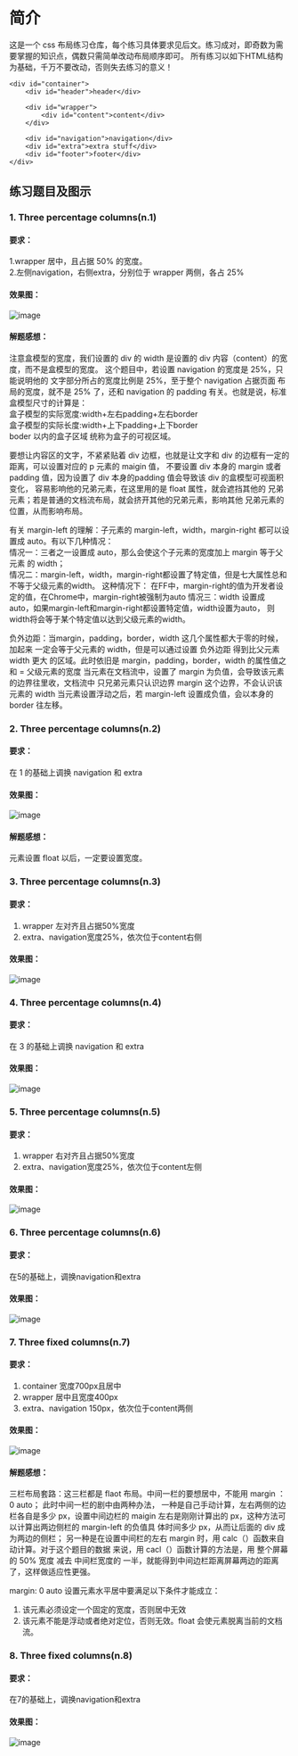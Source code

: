# 简介
这是一个 css 布局练习仓库，每个练习具体要求见后文。练习成对，即奇数为需要掌握的知识点，偶数只需简单改动布局顺序即可。 所有练习以如下HTML结构为基础，千万不要改动，否则失去练习的意义！
```
<div id="container">
    <div id="header">header</div>

    <div id="wrapper">
        <div id="content">content</div>
    </div>
    
    <div id="navigation">navigation</div>
    <div id="extra">extra stuff</div>
    <div id="footer">footer</div>
</div>
```

## 练习题目及图示
### 1. Three percentage columns(n.1)
#### 要求：  
1.wrapper 居中，且占据 50% 的宽度。  
2.左侧navigation，右侧extra，分别位于 wrapper 两侧，各占
25%  

#### 效果图：  

![image](https://github.com/xiaoxiaomuyu123/layoutExercise/blob/master/layoutExercisePic/1.png)

#### 解题感想：
注意盒模型的宽度，我们设置的 div 的 width 是设置的 div 
内容（content）的宽度，而不是盒模型的宽度。
这个题目中，若设置 navigation 的宽度是 25%，只能说明他的
文字部分所占的宽度比例是 25%，至于整个 navigation 占据页面
布局的宽度，就不是 25% 了，还和 navigation 的 padding
有关。也就是说，标准盒模型尺寸的计算是：  
盒子模型的实际宽度:width+左右padding+左右border  
盒子模型的实际长度:width+上下padding+上下border  
boder 以内的盒子区域 统称为盒子的可视区域。  

要想让内容区的文字，不紧紧贴着 div 边框，也就是让文字和 div
的边框有一定的距离，可以设置对应的 p 元素的 maigin 值，
不要设置 div 本身的 margin 或者 padding 值，因为设置了
div 本身的padding 值会导致该 div 的盒模型可视面积变化，
容易影响他的兄弟元素，在这里用的是 float 属性，就会遮挡其他的
兄弟元素；若是普通的文档流布局，就会挤开其他的兄弟元素，影响其他
兄弟元素的位置，从而影响布局。 

有关 margin-left 的理解：子元素的 margin-left，width，margin-right
都可以设置成 auto。有以下几种情况：   
情况一：三者之一设置成 auto，那么会使这个子元素的宽度加上 margin 等于父元素
的 width；   
情况二：margin-left，width，margin-right都设置了特定值，但是七大属性总和不等于父级元素的width。
这种情况下： 在FF中，margin-right的值为开发者设定的值，在Chrome中，margin-right被强制为auto 
情况三：width 设置成 auto，如果margin-left和margin-right都设置特定值，width设置为auto，
则width将会等于某个特定值以达到父级元素的width。 
 
负外边距：当margin，padding，border，width 这几个属性都大于零的时候，加起来
一定会等于父元素的 width，但是可以通过设置 负外边距 得到比父元素 width 更大
的区域。此时依旧是 margin，padding，border，width 的属性值之和 = 父级元素的宽度
当元素在文档流中，设置了 margin 为负值，会导致该元素的边界往里收，文档流中
只兄弟元素只认识边界 margin 这个边界，不会认识该元素的 width
当元素设置浮动之后，若 margin-left 设置成负值，会以本身的 border 往左移。

### 2. Three percentage columns(n.2)
#### 要求：
在 1 的基础上调换 navigation 和 extra
#### 效果图： 

![image](https://github.com/xiaoxiaomuyu123/layoutExercise/blob/master/layoutExercisePic/2.png)

#### 解题感想：
元素设置 float 以后，一定要设置宽度。

### 3. Three percentage columns(n.3)
#### 要求：
1. wrapper 左对齐且占据50%宽度
2. extra、navigation宽度25%，依次位于content右侧
#### 效果图： 

![image](https://github.com/xiaoxiaomuyu123/layoutExercise/blob/master/layoutExercisePic/3.png)

### 4. Three percentage columns(n.4)
#### 要求：
在 3 的基础上调换 navigation 和 extra
#### 效果图： 

![image](https://github.com/xiaoxiaomuyu123/layoutExercise/blob/master/layoutExercisePic/4.png)

### 5. Three percentage columns(n.5)
#### 要求：
1. wrapper 右对齐且占据50%宽度
2. extra、navigation宽度25%，依次位于content左侧
#### 效果图：  

![image](https://github.com/xiaoxiaomuyu123/layoutExercise/blob/master/layoutExercisePic/5.png)

### 6. Three percentage columns(n.6)
#### 要求：
在5的基础上，调换navigation和extra
#### 效果图：
  
![image](https://github.com/xiaoxiaomuyu123/layoutExercise/blob/master/layoutExercisePic/6.png)

### 7. Three fixed columns(n.7)
#### 要求：
1. container 宽度700px且居中
2. wrapper 居中且宽度400px
3. extra、navigation 150px，依次位于content两侧
#### 效果图：

![image](https://github.com/xiaoxiaomuyu123/layoutExercise/blob/master/layoutExercisePic/7.png)

#### 解题感想：
三栏布局套路：这三栏都是 flaot 布局。中间一栏的要想居中，不能用 margin ： 0 auto；
此时中间一栏的剧中由两种办法， 
一种是自己手动计算，左右两侧的边栏各自是多少 px，设置中间边栏的 maigin 
左右是刚刚计算出的 px，这种方法可以计算出两边侧栏的 margin-left 的负值具
体时间多少 px，从而让后面的 div 成为两边的侧栏； 
另一种是在设置中间栏的左右 margin 时，用 calc（）函数来自动计算。对于这个题目的数据
来说，用 cacl（）函数计算的方法是，用 整个屏幕的 50% 宽度 减去 中间栏宽度的
一半，就能得到中间边栏距离屏幕两边的距离了，这样做适应性更强。
 
margin: 0 auto 设置元素水平居中要满足以下条件才能成立：
1. 该元素必须设定一个固定的宽度，否则居中无效
2. 该元素不能是浮动或者绝对定位，否则无效。float 会使元素脱离当前的文档流。

### 8. Three fixed columns(n.8)
#### 要求：
在7的基础上，调换navigation和extra
#### 效果图：

![image](https://github.com/xiaoxiaomuyu123/layoutExercise/blob/master/layoutExercisePic/8.png)




